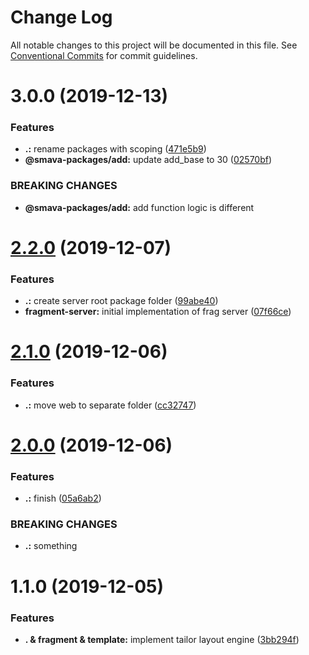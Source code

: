 # Change Log

All notable changes to this project will be documented in this file.
See [Conventional Commits](https://conventionalcommits.org) for commit guidelines.

# 3.0.0 (2019-12-13)


### Features

* **.:** rename packages with scoping ([471e5b9](https://github.com/KevinMind/lerna-monorepo-starter/commit/471e5b9852402156ae4828f59fe39a3d964c7b57))
* **@smava-packages/add:** update add_base to 30 ([02570bf](https://github.com/KevinMind/lerna-monorepo-starter/commit/02570bfe84df2b2d4c539b5e061c09e5dd652ba5))


### BREAKING CHANGES

* **@smava-packages/add:** add function logic is different





# [2.2.0](https://github.com/KevinMind/lerna-monorepo-starter/compare/fragment@2.1.0...fragment@2.2.0) (2019-12-07)


### Features

* **.:** create server root package folder ([99abe40](https://github.com/KevinMind/lerna-monorepo-starter/commit/99abe40bf69600925927fda896ed38c7c1d0df94))
* **fragment-server:** initial implementation of frag server ([07f66ce](https://github.com/KevinMind/lerna-monorepo-starter/commit/07f66ce624febeb5a4d41474ef3cd1cd18b8918a))





# [2.1.0](https://github.com/KevinMind/lerna-monorepo-starter/compare/fragment@2.0.0...fragment@2.1.0) (2019-12-06)


### Features

* **.:** move web to separate folder ([cc32747](https://github.com/KevinMind/lerna-monorepo-starter/commit/cc32747097dcb86b97c7bbfda099918d87c12d9b))





# [2.0.0](https://github.com/KevinMind/lerna-monorepo-starter/compare/fragment@1.1.0...fragment@2.0.0) (2019-12-06)


### Features

* **.:** finish ([05a6ab2](https://github.com/KevinMind/lerna-monorepo-starter/commit/05a6ab279c28b301cee27c908b0b521ee7edeb5a))


### BREAKING CHANGES

* **.:** something





# 1.1.0 (2019-12-05)


### Features

* **. & fragment & template:** implement tailor layout engine ([3bb294f](https://github.com/KevinMind/lerna-monorepo-starter/commit/3bb294fad49b25790735384f271c7ca2e261b16d))
